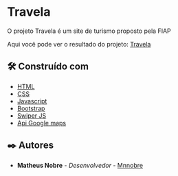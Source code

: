 # Travela

O projeto Travela é um site de turismo proposto pela FIAP 
<div>
 Aqui você pode ver o resultado do projeto: <a href="https://mnnobre.github.io/Travela/"/>Travela</a>
</div>

## 🛠️ Construído com

* [HTML](https://developer.mozilla.org/pt-BR/docs/Web/HTML)
* [CSS](https://developer.mozilla.org/pt-BR/docs/Web/CSS)
* [Javascript](https://developer.mozilla.org/pt-BR/docs/Web/JavaScript)
* [Bootstrap](https://getbootstrap.com/)
* [Swiper JS](https://swiperjs.com/)
* [Api Google maps](https://developers.google.com/maps/)

## ✒️ Autores

* **Matheus Nobre** - *Desenvolvedor* - [Mnnobre](https://github.com/mnnobre)
